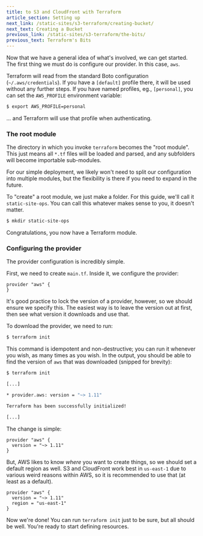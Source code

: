 ```yaml
---
title: to S3 and CloudFront with Terraform
article_section: Setting up
next_link: /static-sites/s3-terraform/creating-bucket/
next_text: Creating a Bucket
previous_link: /static-sites/s3-terraform/the-bits/
previous_text: Terraform's Bits
---
```


Now that we have a general idea of what's involved, we can get started. The
first thing we must do is configure our provider. In this case, `aws`.

Terraform will read from the standard Boto configuration (`~/.aws/credentials`).
If you have a `[default]` profile there, it will be used without any further
steps. If you have named profiles, eg., `[personal]`, you can set the
`AWS_PROFILE` environment variable:

```bash
$ export AWS_PROFILE=personal
```

... and Terraform will use that profile when authenticating.

### The root module

The directory in which you invoke `terraform` becomes the "root module". This
just means all `*.tf` files will be loaded and parsed, and any subfolders will
become importable sub-modules.

For our simple deployment, we likely won't need to split our configuration into
multiple modules, but the flexibility is there if you need to expand in the
future.

To "create" a root module, we just make a folder. For this guide, we'll call it
`static-site-ops`. You can call this whatever makes sense to you, it doesn't
matter.

```bash
$ mkdir static-site-ops
```

Congratulations, you now have a Terraform module.

### Configuring the provider

The provider configuration is incredibly simple.

First, we need to create `main.tf`. Inside it, we configure the provider:

```hcl
provider "aws" {
}
```

It's good practice to lock the version of a provider, however, so we should
ensure we specify this. The easiest way is to leave the version out at first,
then see what version it downloads and use that.

To download the provider, we need to run:

```bash
$ terraform init
```

This command is idempotent and non-destructive; you can run it whenever you
wish, as many times as you wish. In the output, you should be able to find the
version of `aws` that was downloaded (snipped for brevity):

```bash
$ terraform init

[...]

* provider.aws: version = "~> 1.11"

Terraform has been successfully initialized!

[...]
```

The change is simple:

```hcl
provider "aws" {
  version = "~> 1.11"
}
```

But, AWS likes to know _where_ you want to create things, so we should set a
default region as well. S3 and CloudFront work best in `us-east-1` due to
various weird reasons within AWS, so it is recommended to use that (at least as
a default).

```hcl
provider "aws" {
  version = "~> 1.11"
  region = "us-east-1"
}
```

Now we're done! You can run `terraform init` just to be sure, but all should be
well. You're ready to start defining resources.
